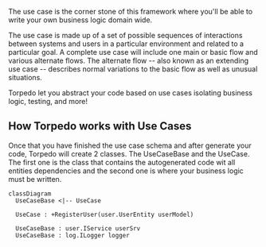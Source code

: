 The use case is the corner stone of this framework where you'll be able to write your own business logic domain wide.

The use case is made up of a set of possible sequences of interactions between systems and users in a particular environment and related to a particular goal.
A complete use case will include one main or basic flow and various alternate flows. The alternate flow -- also known as an extending use case -- describes normal variations to the basic flow as well as unusual situations.

Torpedo let you abstract your code based on use cases isolating business logic, testing, and more!

## How Torpedo works with Use Cases

Once that you have finished the use case schema and after generate your code, Torpedo will create 2 classes. 
The UseCaseBase and the UseCase. The first one is the class that contains the autogenerated code wit all entities dependencies and 
the second one is where your business logic must be written.

``` mermaid
classDiagram
  UseCaseBase <|-- UseCase
 
  UseCase : +RegisterUser(user.UserEntity userModel)
 
  UseCaseBase : user.IService userSrv
  UseCaseBase : log.ILogger logger
```